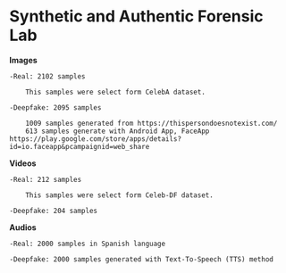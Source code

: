 # Synthetic and Authentic Forensic Lab

**Images**

	-Real: 2102 samples
		
		This samples were select form CelebA dataset.
		
	-Deepfake: 2095 samples
		
		1009 samples generated from https://thispersondoesnotexist.com/
		613 samples generate with Android App, FaceApp https://play.google.com/store/apps/details?id=io.faceapp&pcampaignid=web_share
	
		
	
**Videos**

	-Real: 212 samples
		
		This samples were select form Celeb-DF dataset.
		
	-Deepfake: 204 samples
	
	
**Audios**

	-Real: 2000 samples in Spanish language	
		
	-Deepfake: 2000 samples generated with Text-To-Speech (TTS) method
